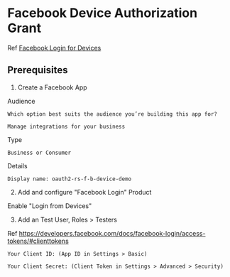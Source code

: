 # Facebook Device Authorization Grant

Ref [Facebook Login for Devices](https://developers.facebook.com/docs/facebook-login/for-devices)

## Prerequisites

1. Create a Facebook App

Audience

```
Which option best suits the audience you’re building this app for?

Manage integrations for your business
```

Type

```
Business or Consumer
```

Details

```
Display name: oauth2-rs-f-b-device-demo
```

2. Add and configure "Facebook Login" Product

Enable "Login from Devices"

3. Add an Test User, Roles > Testers


Ref https://developers.facebook.com/docs/facebook-login/access-tokens/#clienttokens

```
Your Client ID: (App ID in Settings > Basic)

Your Client Secret: (Client Token in Settings > Advanced > Security)
```
